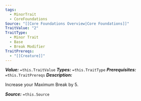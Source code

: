 ```yaml
---
tags:
  - MinorTrait
  - CoreFoundations
Source: "[[Core Foundations Overview|Core Foundations]]"
TraitValue: "2"
TraitType:
  - Minor Trait
  - Base
  - Break Modifier
TraitPrereqs:
  - "[[Creature]]"
---
```

***Value:*** `=this.TraitValue`
***Types:*** `=this.TraitType`
***Prerequisites:*** `=this.TraitPrereqs`
***Description:***

Increase your Maximum Break by 5.

***Source:*** `=this.Source`